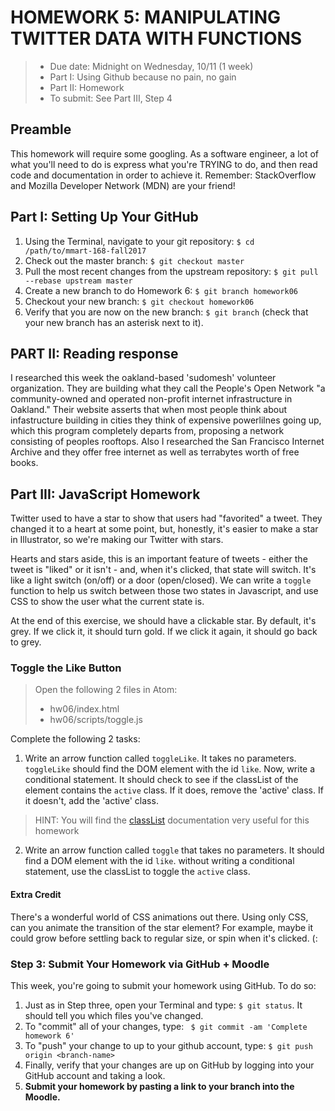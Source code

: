 # HOMEWORK 5: MANIPULATING TWITTER DATA WITH FUNCTIONS
> * Due date: Midnight on Wednesday, 10/11 (1 week)
> * Part I: Using Github because no pain, no gain
> * Part II: Homework
> * To submit: See Part III, Step 4

## Preamble
This homework will require some googling. As a software engineer, a lot of what you'll need to do is express what you're TRYING to do, and then read code and documentation in order to achieve it. Remember: StackOverflow and Mozilla Developer Network (MDN) are your friend!

## Part I: Setting Up Your GitHub
1. Using the Terminal, navigate to your git repository: `$ cd /path/to/mmart-168-fall2017`
2. Check out the master branch: `$ git checkout master`
3. Pull the most recent changes from the upstream repository: `$ git pull --rebase upstream master`
4. Create a new branch to do Homework 6: `$ git branch homework06`
5. Checkout your new branch: `$ git checkout homework06`
6. Verify that you are now on the new branch: `$ git branch` (check that your new branch has an asterisk next to it).

## PART II: Reading response
I researched this week the oakland-based 'sudomesh' volunteer organization. They are building what they call the People's Open Network "a community-owned and operated non-profit internet infrastructure in Oakland." Their website asserts that when most people think about infastructure building in cities they think of expensive powerlilnes going up, which this program completely departs from, proposing a network consisting of peoples rooftops. Also I researched the San Francisco Internet Archive and they offer free internet as well as terrabytes worth of free books.

## Part III: JavaScript Homework

Twitter used to have a star to show that users had "favorited" a tweet. They changed it to a heart at some point, but, honestly, it's easier to make a star in Illustrator, so we're making our Twitter with stars.

Hearts and stars aside, this is an important feature of tweets - either the tweet is "liked" or it isn't - and, when it's clicked, that state will switch. It's like a light switch (on/off) or a door (open/closed). We can write a `toggle` function to help us switch between those two states in Javascript, and use CSS to show the user what the current state is.

At the end of this exercise, we should have a clickable star. By default, it's grey. If we click it, it should turn gold. If we click it again, it should go back to grey.

### Toggle the Like Button
> Open the following 2 files in Atom:
>  
>  * hw06/index.html
>  * hw06/scripts/toggle.js

Complete the following 2 tasks:

1. Write an arrow function called `toggleLike`. It takes no parameters. `toggleLike` should find the DOM element with the id `like`. Now, write a conditional statement. It should check to see if the classList of the element contains the `active` class. If it does, remove the 'active' class. If it doesn't, add the 'active' class.

> HINT: You will find the [classList](https://developer.mozilla.org/en-US/docs/Web/API/Element/classList) documentation very useful for this homework

2. Write an arrow function called `toggle` that takes no parameters. It should find a DOM element with the id `like`. without writing a conditional statement, use the classList to toggle the `active` class.

#### Extra Credit
There's a wonderful world of CSS animations out there. Using only CSS, can you animate the transition of the star element? For example, maybe it could grow before settling back to regular size, or spin when it's clicked. (:


### Step 3: Submit Your Homework via GitHub + Moodle
This week, you're going to submit your homework using GitHub. To do so:

1. Just as in Step three, open your Terminal and type: `$ git status`. It should tell you which files you've changed.
2. To "commit" all of your changes, type: ` $ git commit -am 'Complete homework 6'`
3. To "push" your change to up to your github account, type: `$ git push origin <branch-name>`
4. Finally, verify that your changes are up on GitHub by logging into your GitHub account and taking a look.
5. **Submit your homework by pasting a link to your branch into the Moodle.**
